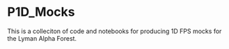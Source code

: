 # P1D_Mocks

This is a colleciton of code and notebooks for producing 1D FPS mocks for the Lyman Alpha Forest.

